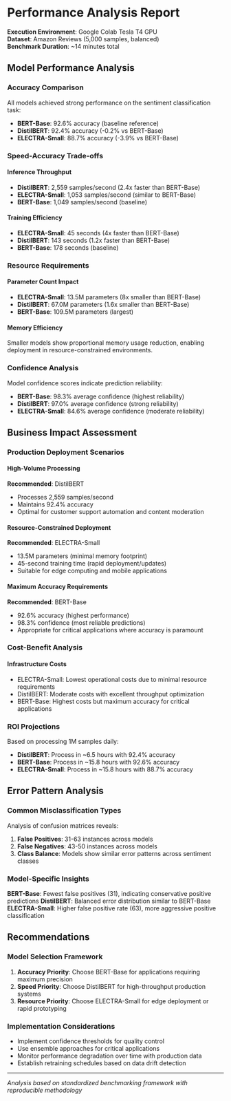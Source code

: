 # Performance Analysis Report

**Execution Environment**: Google Colab Tesla T4 GPU  
**Dataset**: Amazon Reviews (5,000 samples, balanced)  
**Benchmark Duration**: ~14 minutes total  

## Model Performance Analysis

### Accuracy Comparison
All models achieved strong performance on the sentiment classification task:

- **BERT-Base**: 92.6% accuracy (baseline reference)
- **DistilBERT**: 92.4% accuracy (-0.2% vs BERT-Base)
- **ELECTRA-Small**: 88.7% accuracy (-3.9% vs BERT-Base)

### Speed-Accuracy Trade-offs

#### Inference Throughput
- **DistilBERT**: 2,559 samples/second (2.4x faster than BERT-Base)
- **ELECTRA-Small**: 1,053 samples/second (similar to BERT-Base)
- **BERT-Base**: 1,049 samples/second (baseline)

#### Training Efficiency
- **ELECTRA-Small**: 45 seconds (4x faster than BERT-Base)
- **DistilBERT**: 143 seconds (1.2x faster than BERT-Base)
- **BERT-Base**: 178 seconds (baseline)

### Resource Requirements

#### Parameter Count Impact
- **ELECTRA-Small**: 13.5M parameters (8x smaller than BERT-Base)
- **DistilBERT**: 67.0M parameters (1.6x smaller than BERT-Base)
- **BERT-Base**: 109.5M parameters (largest)

#### Memory Efficiency
Smaller models show proportional memory usage reduction, enabling deployment in resource-constrained environments.

### Confidence Analysis

Model confidence scores indicate prediction reliability:

- **BERT-Base**: 98.3% average confidence (highest reliability)
- **DistilBERT**: 97.0% average confidence (strong reliability)
- **ELECTRA-Small**: 84.6% average confidence (moderate reliability)

## Business Impact Assessment

### Production Deployment Scenarios

#### High-Volume Processing
**Recommended**: DistilBERT
- Processes 2,559 samples/second
- Maintains 92.4% accuracy
- Optimal for customer support automation and content moderation

#### Resource-Constrained Deployment
**Recommended**: ELECTRA-Small
- 13.5M parameters (minimal memory footprint)
- 45-second training time (rapid deployment/updates)
- Suitable for edge computing and mobile applications

#### Maximum Accuracy Requirements
**Recommended**: BERT-Base
- 92.6% accuracy (highest performance)
- 98.3% confidence (most reliable predictions)
- Appropriate for critical applications where accuracy is paramount

### Cost-Benefit Analysis

#### Infrastructure Costs
- ELECTRA-Small: Lowest operational costs due to minimal resource requirements
- DistilBERT: Moderate costs with excellent throughput optimization
- BERT-Base: Highest costs but maximum accuracy for critical applications

### ROI Projections
Based on processing 1M samples daily:

- **DistilBERT**: Process in ~6.5 hours with 92.4% accuracy
- **BERT-Base**: Process in ~15.8 hours with 92.6% accuracy  
- **ELECTRA-Small**: Process in ~15.8 hours with 88.7% accuracy

## Error Pattern Analysis

### Common Misclassification Types
Analysis of confusion matrices reveals:

1. **False Positives**: 31-63 instances across models
2. **False Negatives**: 43-50 instances across models  
3. **Class Balance**: Models show similar error patterns across sentiment classes

### Model-Specific Insights

**BERT-Base**: Fewest false positives (31), indicating conservative positive predictions
**DistilBERT**: Balanced error distribution similar to BERT-Base
**ELECTRA-Small**: Higher false positive rate (63), more aggressive positive classification

## Recommendations

### Model Selection Framework

1. **Accuracy Priority**: Choose BERT-Base for applications requiring maximum precision
2. **Speed Priority**: Choose DistilBERT for high-throughput production systems
3. **Resource Priority**: Choose ELECTRA-Small for edge deployment or rapid prototyping

### Implementation Considerations

- Implement confidence thresholds for quality control
- Use ensemble approaches for critical applications
- Monitor performance degradation over time with production data
- Establish retraining schedules based on data drift detection

---

*Analysis based on standardized benchmarking framework with reproducible methodology*
